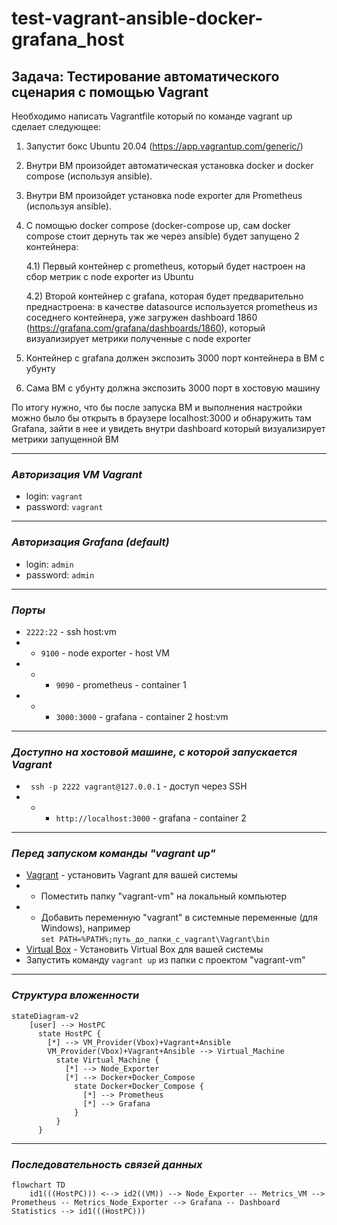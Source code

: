 # test-vagrant-ansible-docker-grafana_host

## Задача: Тестирование автоматического сценария с помощью Vagrant

Необходимо написать Vagrantfile который по команде vagrant up сделает следующее:
1) Запустит бокс Ubuntu 20.04 (https://app.vagrantup.com/generic/)
2) Внутри ВМ произойдет автоматическая установка docker и docker compose (используя ansible).
3) Внутри ВМ произойдет установка node exporter для Prometheus (используя ansible).
4) С помощью docker compose (docker-compose up, сам docker compose стоит дернуть так же через ansible) будет запущено 2 контейнера:
    
    4.1) Первый контейнер с prometheus, который будет настроен на сбор метрик с node exporter из Ubuntu

    4.2) Второй контейнер с grafana, которая будет предварительно преднастроена: в качестве datasource используется prometheus из соседнего контейнера, уже загружен dashboard 1860 (https://grafana.com/grafana/dashboards/1860), который визуализирует метрики полученные с node exporter

5) Контейнер с grafana должен экспозить 3000 порт контейнера в ВМ с убунту

6) Сама ВМ с убунту должна экспозить 3000 порт в хостовую машину
 
По итогу нужно, что бы после запуска ВМ и выполнения настройки можно было бы открыть в браузере localhost:3000 и обнаружить там Grafana, зайти в нее и увидеть внутри dashboard который визуализирует метрики запущенной ВМ

---
### **_Авторизация VM Vagrant_**
- login: ```vagrant```
- password: ```vagrant```
---
### **_Авторизация Grafana (default)_**
- login: ```admin```
- password: ```admin```
---  
### **_Порты_**
- ```2222:22``` - ssh host:vm
- - ```9100``` - node exporter - host VM
- - - ```9090``` - prometheus - container 1
- - - ```3000:3000``` - grafana - container 2 host:vm
---
### **_Доступно на хостовой машине, с которой запускается Vagrant_**
- ``` ssh -p 2222 vagrant@127.0.0.1``` - доступ через SSH 
- - - ```http://localhost:3000``` - grafana - container 2
---
### **_Перед запуском команды "vagrant up"_**

- [Vagrant](https://www.vagrantup.com/) - установить Vagrant для вашей системы
- - Поместить папку "vagrant-vm" на локальный компьютер
- - Добавить переменную "vagrant" в системные переменные (для Windows), например   
  ```set PATH=%PATH%;путь_до_папки_с_vagrant\Vagrant\bin```
- [Virtual Box](https://www.virtualbox.org/) - Установить Virtual Box для вашей системы
- Запустить команду ```vagrant up``` из папки с проектом "vagrant-vm"
---
### **_Структура вложенности_**

```mermaid
stateDiagram-v2
    [user] --> HostPC
      state HostPC {
        [*] --> VM_Provider(Vbox)+Vagrant+Ansible
        VM_Provider(Vbox)+Vagrant+Ansible --> Virtual_Machine
          state Virtual_Machine {
            [*] --> Node_Exporter
            [*] --> Docker+Docker_Compose
              state Docker+Docker_Compose {
                [*] --> Prometheus
                [*] --> Grafana
              }
          }
      }
```
---
### **_Последовательность связей данных_**

```mermaid
flowchart TD
    id1(((HostPC))) <--> id2((VM)) --> Node_Exporter -- Metrics_VM --> Prometheus -- Metrics_Node_Exporter --> Grafana -- Dashboard Statistics --> id1(((HostPC)))
```    
